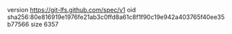 version https://git-lfs.github.com/spec/v1
oid sha256:80e816919e1976fe21ab3c0ffd8a61c8f1f90c19e942a403765f40ee35b77566
size 6357
